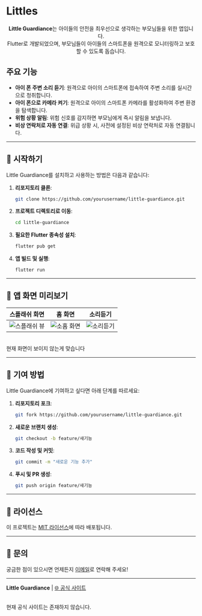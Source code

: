 # Littles

<div align="center">
 
</div>

<div align="center">
  <strong>Little Guardiance</strong>는 아이들의 안전을 최우선으로 생각하는 부모님들을 위한 앱입니다. <br> 
  Flutter로 개발되었으며, 부모님들이 아이들의 스마트폰을 원격으로 모니터링하고 보호할 수 있도록 돕습니다.
</div>


## 주요 기능

-  **아이 폰 주변 소리 듣기**: 원격으로 아이의 스마트폰에 접속하여 주변 소리를 실시간으로 청취합니다.
-  **아이 폰으로 카메라 켜기**: 원격으로 아이의 스마트폰 카메라를 활성화하여 주변 환경을 탐색합니다.
-  **위험 상황 알림**: 위험 신호를 감지하면 부모님에게 즉시 알림을 보냅니다.
-  **비상 연락처로 자동 연결**: 위급 상황 시, 사전에 설정된 비상 연락처로 자동 연결됩니다.

---

## 🚀 시작하기

Little Guardiance를 설치하고 사용하는 방법은 다음과 같습니다:

1. **리포지토리 클론**:
    ```bash
    git clone https://github.com/yourusername/little-guardiance.git
    ```

2. **프로젝트 디렉토리로 이동**:
    ```bash
    cd little-guardiance
    ```

3. **필요한 Flutter 종속성 설치**:
    ```bash
    flutter pub get
    ```

4. **앱 빌드 및 실행**:
    ```bash
    flutter run
    ```

---

## 🎨 앱 화면 미리보기

| 스플래쉬 화면 | 홈 화면 | 소리듣기 |
|:---:|:---:|:---:|
| ![스플래쉬 뷰](https://github.com/user-attachments/assets/69b7b46e-dbe2-4d91-a95e-e0a1ffc1d7d4) | ![소홈 화면](https://github.com/user-attachments/assets/f76acdae-e729-4fc4-9d7d-73a322d0a4b8) | ![소리듣기](https://github.com/user-attachments/assets/4578fdad-8767-4164-be3a-08ec72a2146e) |

<br>현재 화면이 보이지 않는게 맞습니다

---

## 🤝 기여 방법

Little Guardiance에 기여하고 싶다면 아래 단계를 따르세요:

1. **리포지토리 포크**:
    ```bash
    git fork https://github.com/yourusername/little-guardiance.git
    ```

2. **새로운 브랜치 생성**:
    ```bash
    git checkout -b feature/새기능
    ```

3. **코드 작성 및 커밋**:
    ```bash
    git commit -m "새로운 기능 추가"
    ```

4. **푸시 및 PR 생성**:
    ```bash
    git push origin feature/새기능
    ```

---

## 📜 라이선스

이 프로젝트는 [MIT 라이선스](LICENSE)에 따라 배포됩니다.

---

## 📧 문의

궁금한 점이 있으시면 언제든지 [이메일](exok1and1m@gmail.com)로 연락해 주세요!

---

**Little Guardiance** | [🌐 공식 사이트](https://littleguardiance.com)

<br> 현재 공식 사이트는 존재하지 않습니다.
